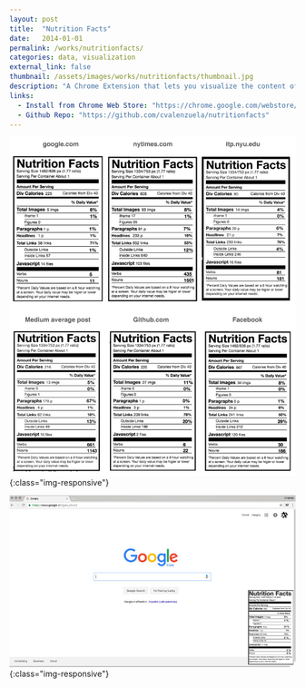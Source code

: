 ```yaml
---
layout: post
title:  "Nutrition Facts"
date:   2014-01-01
permalink: /works/nutritionfacts/
categories: data, visualization
external_link: false
thumbnail: /assets/images/works/nutritionfacts/thumbnail.jpg
description: "A Chrome Extension that lets you visualize the content of the websites you visit."
links:
  - Install from Chrome Web Store: "https://chrome.google.com/webstore/category/extensions"
  - Github Repo: "https://github.com/cvalenzuela/nutritionfacts"
---
```


![alt text](/assets/images/works/nutritionfacts/01nutritionfacts.png "Nutrition Facts 1"){:class="img-responsive"}

![alt text](/assets/images/works/nutritionfacts/02nutritionfacts.jpg "Nutrition Facts 2"){:class="img-responsive"}
